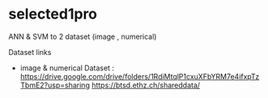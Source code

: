 # selected1pro
ANN &amp; SVM to 2 dataset (image , numerical)


Dataset links 
- image & numerical Dataset :
https://drive.google.com/drive/folders/1RdiMtqlP1cxuXFbYRM7e4ifxpTzTbmE2?usp=sharing
https://btsd.ethz.ch/shareddata/

